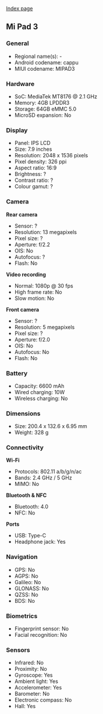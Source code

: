 [Index page](../../)

## Mi Pad 3

### General

* Regional name(s): -
* Android codename: cappu
* MIUI codename: MIPAD3

### Hardware

* SoC: MediaTek MT8176 @ 2.1 GHz
* Memory: 4GB LPDDR3
* Storage: 64GB eMMC 5.0
* MicroSD expansion: No

### Display

* Panel: IPS LCD
* Size: 7.9 inches
* Resolution: 2048 x 1536 pixels
* Pixel density: 326 ppi
* Aspect ratio: 16:9
* Brightness: ?
* Contrast ratio: ?
* Colour gamut: ?

### Camera

**Rear camera**

* Sensor: ?
* Resolution: 13 megapixels
* Pixel size: ?
* Aperture: f/2.2
* OIS: No
* Autofocus: ?
* Flash: No

**Video recording**

* Normal: 1080p @ 30 fps
* High frame rate: No
* Slow motion: No

**Front camera**

* Sensor: ?
* Resolution: 5 megapixels
* Pixel size: ?
* Aperture: f/2.0
* OIS: No
* Autofocus: No
* Flash: No

### Battery

* Capacity: 6600 mAh
* Wired charging: 10W
* Wireless charging: No

### Dimensions

* Size: 200.4 x 132.6 x 6.95 mm
* Weight: 328 g

### Connectivity

**Wi-Fi**

* Protocols: 802.11 a/b/g/n/ac
* Bands: 2.4 GHz / 5 GHz
* MIMO: No

**Bluetooth & NFC**

* Bluetooth: 4.0 
* NFC: No

**Ports**

* USB: Type-C
* Headphone jack: Yes

### Navigation

* GPS: No
* AGPS: No
* Galileo: No
* GLONASS: No
* QZSS: No
* BDS: No

### Biometrics

* Fingerprint sensor: No
* Facial recognition: No

### Sensors

* Infrared: No
* Proximity: No
* Gyroscope: Yes
* Ambient light: Yes
* Accelerometer: Yes
* Barometer: No
* Electronic compass: No
* Hall: Yes